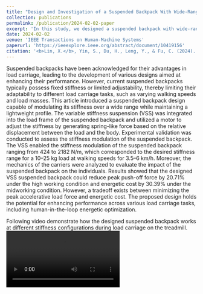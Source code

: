 ```yaml
---
title: "Design and Investigation of a Suspended Backpack With Wide-Range Variable Stiffness Suspension for Reducing Energetic Cost"
collection: publications
permalink: /publication/2024-02-02-paper
excerpt: 'In this study, we designed a suspended backpack with wide-range variable stiffness suspension for reducing energetic cost at different working conditions.'
date: 2024-02-02
venue: 'IEEE Transactions on Human-Machine Systems'
paperurl: 'https://ieeexplore.ieee.org/abstract/document/10419156'
citation: '<b>Lin, X.</b>, Yin, S., Du, H., Leng, Y., & Fu, C. (2024). &quot;Design and Investigation of a Suspended Backpack With Wide-Range Variable Stiffness Suspension for Reducing Energetic Cost.&quot; <i>IEEE Transactions on Human-Machine Systems</i>.'
---
```


Suspended backpacks have been acknowledged for their advantages in load carriage, leading to the development of various designs aimed at enhancing their performance. However, current suspended backpacks typically possess fixed stiffness or limited adjustability, thereby limiting their adaptability to different load carriage tasks, such as varying walking speeds and load masses. This article introduced a suspended backpack design capable of modulating its stiffness over a wide range while maintaining a lightweight profile. The variable stiffness suspension (VSS) was integrated into the load frame of the suspended backpack and utilized a motor to adjust the stiffness by generating spring-like force based on the relative displacement between the load and the body. Experimental validation was conducted to assess the stiffness modulation of the suspended backpack. The VSS enabled the stiffness modulation of the suspended backpack ranging from 424 to 2182 N/m, which corresponded to the desired stiffness range for a 10–25 kg load at walking speeds for 3.5–6 km/h. Moreover, the mechanics of the carriers were analyzed to evaluate the impact of the suspended backpack on the individuals. Results showed that the designed VSS suspended backpack could reduce peak push-off force by 20.71% under the high working condition and energetic cost by 30.39% under the midworking condition. However, a tradeoff exists between minimizing the peak accelerative load force and energetic cost. The proposed design holds the potential for enhancing performance across various load carriage tasks, including human-in-the-loop energetic optimization.

Following video demonstrate how the designed suspended backpack works at different stiffness configurations during load carriage on the treadmill.
<video controls style="max-width:100%; height:auto;">
  <source src="https://mozzielx.github.io/xin-lin/images/videos/THMS.mp4" type="video/mp4">
</video>